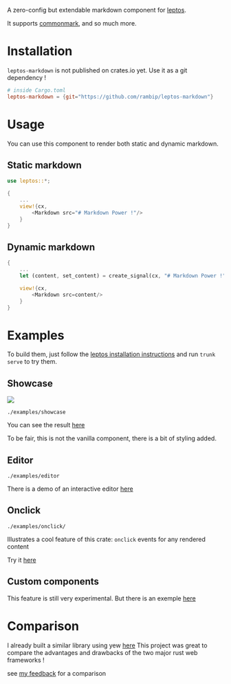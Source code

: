 A zero-config but extendable markdown component for [leptos](https://www.leptos.dev/).

It supports [commonmark](https://commonmark.org/), and so much more.

# Installation
`leptos-markdown` is not published on crates.io yet.
Use it as a git dependency !
```toml
# inside Cargo.toml
leptos-markdown = {git="https://github.com/rambip/leptos-markdown"}
```

# Usage
You can use this component to render both static and dynamic markdown.

## Static markdown

```rust
use leptos::*;

{
    ...
    view!{cx,
        <Markdown src="# Markdown Power !"/>
    }
}
```

## Dynamic markdown
```rust
{
    ...
    let (content, set_content) = create_signal(cx, "# Markdown Power !".to_string());

    view!{cx,
        <Markdown src=content/>
    }
}
```


# Examples
To build them, just follow the [leptos installation instructions](https://leptos-rs.github.io/leptos/02_getting_started.html) and run `trunk serve` to try them.

## Showcase
![](./showcase.jpg)

`./examples/showcase`

You can see the result [here](https://rambip.github.io/leptos-markdown/showcase)

To be fair, this is not the vanilla component, there is a bit of styling added.

## Editor
`./examples/editor`

There is a demo of an interactive editor [here](https://rambip.github.io/leptos-markdown/editor)

## Onclick
`./examples/onclick/`

Illustrates a cool feature of this crate: `onclick` events for any rendered content

Try it [here](https://rambip.github.io/leptos-markdown/onclick)

## Custom components

This feature is still very experimental.
But there is an exemple [here](https://rambip.github.io/leptos-markdown/custom_component)

# Comparison
I already built a similar library using yew [here](https://github.com/rambip/yew-markdown/)
This project was great to compare the advantages and drawbacks of the two major rust web frameworks !

see [my feedback](./feedback/README.md) for a comparison

